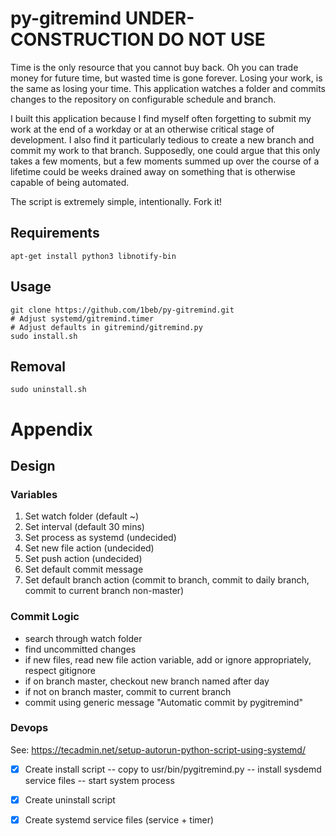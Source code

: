 # py-gitremind UNDER-CONSTRUCTION DO NOT USE

Time is the only resource that you cannot buy back. Oh you can trade money for future time, but wasted time is gone forever. Losing your work, is the same as losing your time. This application watches a folder and commits changes to the repository on configurable schedule and branch. 

I built this application because I find myself often forgetting to submit my work at the end of a workday or at an otherwise critical stage of development. I also find it particularly tedious to create a new branch and commit my work to that branch. Supposedly, one could argue that this only takes a few moments, but a few moments summed up over the course of a lifetime could be weeks drained away on something that is otherwise capable of being automated.

The script is extremely simple, intentionally. Fork it!


## Requirements

```
apt-get install python3 libnotify-bin 
```
## Usage 

```
git clone https://github.com/1beb/py-gitremind.git
# Adjust systemd/gitremind.timer
# Adjust defaults in gitremind/gitremind.py
sudo install.sh
```

## Removal

```
sudo uninstall.sh
```

# Appendix

## Design

### Variables

1. Set watch folder (default ~)
2. Set interval (default 30 mins)
3. Set process as systemd (undecided)
4. Set new file action (undecided)
5. Set push action (undecided)
6. Set default commit message
7. Set default branch action (commit to branch, commit to daily branch, commit to current branch non-master)

### Commit Logic

- search through watch folder
- find uncommitted changes
- if new files, read new file action variable, add or ignore appropriately, respect gitignore
- if on branch master, checkout new branch named after day
- if not on branch master, commit to current branch
- commit using generic message "Automatic commit by pygitremind"

### Devops

See: https://tecadmin.net/setup-autorun-python-script-using-systemd/

- [x] Create install script
 -- copy to usr/bin/pygitremind.py
 -- install sysdemd service files
 -- start system process
- [x] Create uninstall script
- [x] Create systemd service files (service + timer)



